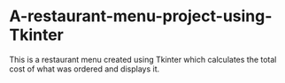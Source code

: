 # A-restaurant-menu-project-using-Tkinter
This is a restaurant menu created using Tkinter which calculates the total cost of what was ordered and displays it.
